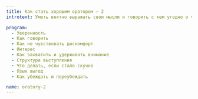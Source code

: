 ```yaml
---
title: Как стать хорошим оратором – 2
introtext: Уметь внятно выражать свои мысли и говорить с кем угодно о чём угодно

program:
  - Уверенность
  - Как говорить
  - Как не чувствовать дискомфорт
  - Интерес
  - Как захватить и удерживать внимание
  - Структура выступления
  - Что делать, если стало скучно
  - Язык выгод
  - Как убеждать и переубеждать

name: oratory-2
---
```

